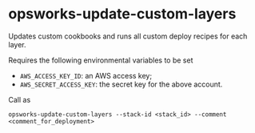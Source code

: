 # opsworks-update-custom-layers

Updates custom cookbooks and runs all custom deploy recipes for each layer.

Requires the following environmental variables to be set

 * `AWS_ACCESS_KEY_ID`: an AWS access key;
 * `AWS_SECRET_ACCESS_KEY`: the secret key for the above account.

Call as

    opsworks-update-custom-layers --stack-id <stack_id> --comment <comment_for_deployment>
